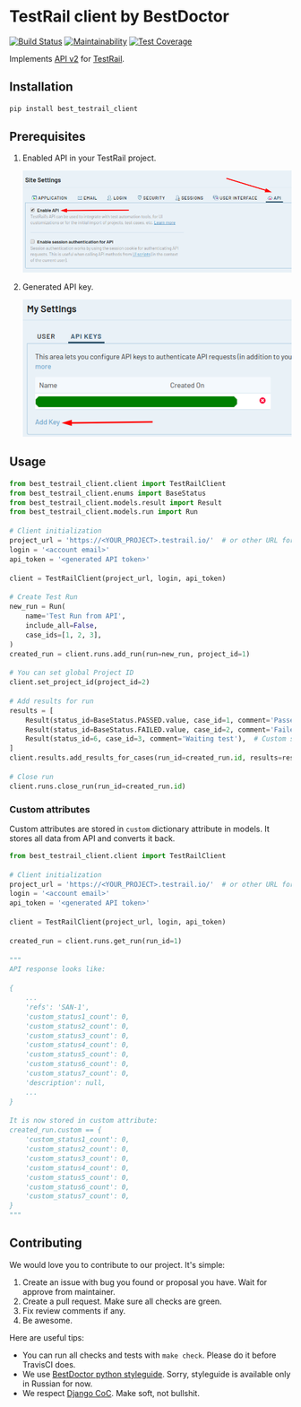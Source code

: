 # TestRail client by BestDoctor

[![Build Status](https://travis-ci.org/best-doctor/best_testrail_client.svg?branch=master)](https://travis-ci.org/best-doctor/best_testrail_client)
[![Maintainability](https://api.codeclimate.com/v1/badges/62075568c990aa8677c4/maintainability)](https://codeclimate.com/github/best-doctor/best_testrail_client/maintainability)
[![Test Coverage](https://api.codeclimate.com/v1/badges/62075568c990aa8677c4/test_coverage)](https://codeclimate.com/github/best-doctor/best_testrail_client/test_coverage)

Implements [API v2](http://docs.gurock.com/testrail-api2/start) for [TestRail](https://www.gurock.com/testrail/).

## Installation

```bash
pip install best_testrail_client
```

## Prerequisites

1. Enabled API in your TestRail project.

    ![Enable TestRail API](https://raw.githubusercontent.com/best-doctor/best_testrail_client/master/docs_img/enable_API.png)
1. Generated API key.

    ![Generate API key](https://raw.githubusercontent.com/best-doctor/best_testrail_client/master/docs_img/API_key.png)

## Usage

```python
from best_testrail_client.client import TestRailClient
from best_testrail_client.enums import BaseStatus
from best_testrail_client.models.result import Result
from best_testrail_client.models.run import Run

# Client initialization
project_url = 'https://<YOUR_PROJECT>.testrail.io/'  # or other URL for self-hosted
login = '<account email>'
api_token = '<generated API token>'

client = TestRailClient(project_url, login, api_token)

# Create Test Run
new_run = Run(
    name='Test Run from API',
    include_all=False,
    case_ids=[1, 2, 3],
)
created_run = client.runs.add_run(run=new_run, project_id=1)

# You can set global Project ID
client.set_project_id(project_id=2)

# Add results for run
results = [
    Result(status_id=BaseStatus.PASSED.value, case_id=1, comment='Passed test'),
    Result(status_id=BaseStatus.FAILED.value, case_id=2, comment='Failed test'),
    Result(status_id=6, case_id=3, comment='Waiting test'),  # Custom status
]
client.results.add_results_for_cases(run_id=created_run.id, results=results)

# Close run
client.runs.close_run(run_id=created_run.id)
```

### Custom attributes

Custom attributes are stored in `custom` dictionary attribute in models.
It stores all data from API and converts it back.

```python
from best_testrail_client.client import TestRailClient

# Client initialization
project_url = 'https://<YOUR_PROJECT>.testrail.io/'  # or other URL for self-hosted
login = '<account email>'
api_token = '<generated API token>'

client = TestRailClient(project_url, login, api_token)

created_run = client.runs.get_run(run_id=1)

"""
API response looks like:

{
    ...
    'refs': 'SAN-1',
    'custom_status1_count': 0,
    'custom_status2_count': 0,
    'custom_status3_count': 0,
    'custom_status4_count': 0,
    'custom_status5_count': 0,
    'custom_status6_count': 0,
    'custom_status7_count': 0,
    'description': null,
    ...
}

It is now stored in custom attribute:
created_run.custom == {
    'custom_status1_count': 0,
    'custom_status2_count': 0,
    'custom_status3_count': 0,
    'custom_status4_count': 0,
    'custom_status5_count': 0,
    'custom_status6_count': 0,
    'custom_status7_count': 0,
}
"""
```

## Contributing

We would love you to contribute to our project. It's simple:

1. Create an issue with bug you found or proposal you have.
   Wait for approve from maintainer.
1. Create a pull request. Make sure all checks are green.
1. Fix review comments if any.
1. Be awesome.

Here are useful tips:

- You can run all checks and tests with `make check`.
  Please do it before TravisCI does.
- We use [BestDoctor python styleguide](https://github.com/best-doctor/guides/blob/master/guides/python_styleguide.md).
  Sorry, styleguide is available only in Russian for now.
- We respect [Django CoC](https://www.djangoproject.com/conduct/).
  Make soft, not bullshit.

